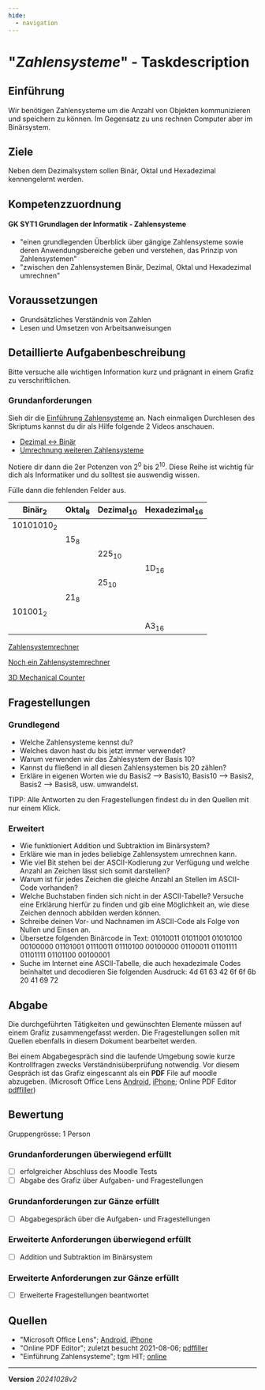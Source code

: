 ```yaml
---
hide:
  - navigation
---
```


# "*Zahlensysteme*" - Taskdescription

## Einführung
Wir benötigen Zahlensysteme um die Anzahl von Objekten kommunizieren und speichern zu können. Im Gegensatz zu uns rechnen Computer aber im Binärsystem. 

## Ziele
Neben dem Dezimalsystem sollen Binär, Oktal und Hexadezimal kennengelernt werden.

## Kompetenzzuordnung

#### GK SYT1 Grundlagen der Informatik - Zahlensysteme

* "einen  grundlegenden Überblick über gängige Zahlensysteme sowie deren Anwendungsbereiche geben und verstehen, das Prinzip von Zahlensystemen"
* "zwischen den Zahlensystemen Binär, Dezimal, Oktal und Hexadezimal umrechnen"

## Voraussetzungen

* Grundsätzliches Verständnis von Zahlen
* Lesen und Umsetzen von Arbeitsanweisungen

## Detaillierte Aufgabenbeschreibung
Bitte versuche alle wichtigen Information kurz und prägnant in einem Grafiz zu verschriftlichen.

### Grundanforderungen
Sieh dir die [Einführung Zahlensysteme](https://elearning.tgm.ac.at/pluginfile.php/11012/mod_folder/content/0/Einf%C3%BChrung%20Zahlensysteme.pdf) an. 
Nach einmaligen Durchlesen des Skriptums kannst du dir als Hilfe folgende 2 Videos anschauen.

- [Dezimal <-> Binär](https://elearning.tgm.ac.at/pluginfile.php/121490/mod_label/intro/Zahlensystem_Einf%C3%BChrung%2BBin%C3%A4r.mp4)
- [Umrechnung weiteren Zahlensysteme](https://elearning.tgm.ac.at/pluginfile.php/121491/mod_label/intro/Zahlensysteme_Oktal_Hexadezimal.mp4)

Notiere dir dann die 2er Potenzen von 2<sup>0</sup> bis 2<sup>10</sup>. Diese Reihe ist wichtig für dich als Informatiker und du solltest sie auswendig wissen.

Fülle dann die fehlenden Felder aus.

| Binär<sub>2</sub>    | Oktal<sub>8</sub> | Dezimal<sub>10</sub> | Hexadezimal<sub>16</sub> |
| -------------------- | ----------------- | -------------------- | ------------------------ |
| 10101010<sub>2</sub> |                   |                      |                          |
|                      | 15<sub>8</sub>    |                      |                          |
|                      |                   | 225<sub>10</sub>     |                          |
|                      |                   |                      | 1D<sub>16</sub>          |
|                      |                   | 25<sub>10</sub>      |                          |
|                      | 21<sub>8</sub>    |                      |                          |
| 101001<sub>2</sub>   |                   |                      |                          |
|                      |                   |                      | A3<sub>16</sub>          |

[Zahlensystemrechner](https://www.arndt-bruenner.de/mathe/scripts/Zahlensysteme.htm)

[Noch ein Zahlensystemrechner](https://www.mahoplus.de/geocaching/online_umrechner_zahlensysteme_bea.html)

[3D Mechanical Counter](https://h5vx.github.io/MechanicalCounter3D/)


## Fragestellungen

### Grundlegend

* Welche Zahlensysteme kennst du?
* Welches davon hast du bis jetzt immer verwendet?
* Warum verwenden wir das Zahlesystem der Basis 10?
* Kannst du fließend in all diesen Zahlensystemen bis 20 zählen?
* Erkläre in eigenen Worten wie du Basis2 --> Basis10, Basis10 --> Basis2, Basis2 --> Basis8, usw. umwandelst.

TIPP: Alle Antworten zu den Fragestellungen findest du in den Quellen mit nur einem Klick.

### Erweitert

* Wie funktioniert Addition und Subtraktion im Binärsystem?
* Erkläre wie man in jedes beliebige Zahlensystem umrechnen kann.
* Wie viel Bit stehen bei der ASCII-Kodierung zur Verfügung und welche Anzahl
  an Zeichen lässt sich somit darstellen?
* Warum ist für jedes Zeichen die gleiche Anzahl an Stellen im ASCII-Code
  vorhanden?
* Welche Buchstaben finden sich nicht in der ASCII-Tabelle? Versuche eine
  Erklärung hierfür zu finden und gib eine Möglichkeit an, wie diese Zeichen
  dennoch abbilden werden können.
* Schreibe deinen Vor- und Nachnamen im ASCII-Code als Folge von Nullen
  und Einsen an.
* Übersetze folgenden Binärcode in Text: 01010011 01011001 01010100
  00100000 01101001 01110011 01110100 00100000 01100011 01101111 01101111
  01101100 00100001
* Suche  im Internet eine ASCII-Tabelle, die auch hexadezimale Codes
  beinhaltet und decodieren Sie folgenden Ausdruck: 4d 61 63 42 6f 6f 6b 20 41 69 72

## Abgabe
Die durchgeführten Tätigkeiten und gewünschten Elemente müssen auf einem Grafiz zusammengefasst werden. Die Fragestellungen sollen mit Quellen ebenfalls in diesem Dokument bearbeitet werden.

Bei einem Abgabegespräch sind die laufende Umgebung sowie kurze Kontrollfragen zwecks Verständnisüberprüfung notwendig. Vor diesem Gespräch ist das Grafiz eingescannt als ein **PDF** File auf moodle abzugeben. (Microsoft Office Lens [Android](https://play.google.com/store/apps/details?id=com.microsoft.office.officelens&hl=de_AT&gl=US), [iPhone](https://apps.apple.com/at/app/microsoft-office-lens-pdf-scan/id975925059); Online PDF Editor [pdffiller](https://www.pdffiller.com/de/))

## Bewertung
Gruppengrösse: 1 Person
### Grundanforderungen **überwiegend erfüllt**
- [ ] erfolgreicher Abschluss des Moodle Tests
- [ ] Abgabe des Grafiz über Aufgaben- und Fragestellungen 
### Grundanforderungen **zur Gänze erfüllt**
- [ ] Abgabegespräch über die Aufgaben- und Fragestellungen
### Erweiterte Anforderungen überwiegend erfüllt

- [ ] Addition und Subtraktion im Binärsystem

### Erweiterte Anforderungen zur Gänze erfüllt

- [ ] Erweiterte Fragestellungen beantwortet

## Quellen
* "Microsoft Office Lens";  [Android](https://play.google.com/store/apps/details?id=com.microsoft.office.officelens&hl=de_AT&gl=US), [iPhone](https://apps.apple.com/at/app/microsoft-office-lens-pdf-scan/id975925059)
* "Online PDF Editor"; zuletzt besucht 2021-08-06; [pdffiller](https://www.pdffiller.com/de/)
* "Einführung Zahlensysteme"; tgm HIT; [online](https://elearning.tgm.ac.at/pluginfile.php/11012/mod_folder/content/0/Einf%C3%BChrung%20Zahlensysteme.pdf)

---
**Version** *20241028v2*
